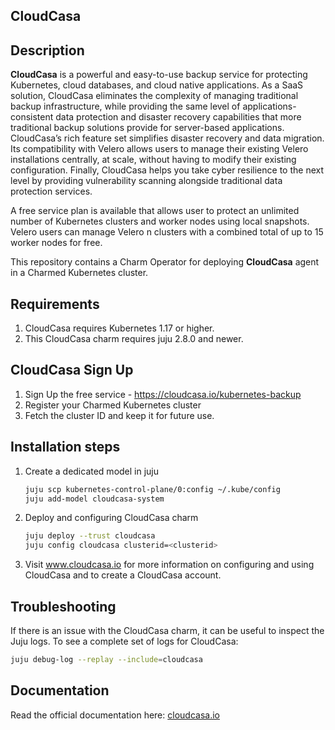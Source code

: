 ## CloudCasa

## Description

**CloudCasa** is a powerful and easy-to-use backup service for protecting Kubernetes, cloud databases, and cloud native applications. As a SaaS solution, CloudCasa eliminates the complexity of managing traditional backup infrastructure, while providing the same level of applications-consistent data protection and disaster recovery capabilities that more traditional backup solutions provide for server-based applications. CloudCasa’s rich feature set simplifies disaster recovery and data migration. Its compatibility with Velero allows users to manage their existing Velero installations centrally, at scale, without having to modify their existing configuration. Finally, CloudCasa helps you take cyber resilience to the next level by providing vulnerability scanning alongside traditional data protection services.

A free service plan is available that allows user to protect an unlimited number of Kubernetes clusters and worker nodes using local snapshots. Velero users can manage Velero n clusters with a combined total of up to 15 worker nodes for free.

This repository contains a Charm Operator for deploying **CloudCasa** agent in a Charmed Kubernetes cluster.

## Requirements
1. CloudCasa requires Kubernetes 1.17 or higher. 
2. This CloudCasa charm requires juju 2.8.0 and newer.

## CloudCasa Sign Up

1. Sign Up the free service - https://cloudcasa.io/kubernetes-backup 
2. Register your Charmed Kubernetes cluster
3. Fetch the cluster ID and keep it for future use.

## Installation steps

1. Create a dedicated model in juju
    ```bash
    juju scp kubernetes-control-plane/0:config ~/.kube/config
    juju add-model cloudcasa-system
    ```
2. Deploy and configuring CloudCasa charm
    ```bash
    juju deploy --trust cloudcasa
    juju config cloudcasa clusterid=<clusterid>
      ```
3. Visit www.cloudcasa.io for more information on configuring and using CloudCasa and to create a CloudCasa account.

## Troubleshooting
If there is an issue with the CloudCasa charm, it can be useful to inspect the Juju logs. To see a complete set of logs for CloudCasa: 
  ```bash
  juju debug-log --replay --include=cloudcasa
  ```

## Documentation

Read the official documentation here: [cloudcasa.io](https://cloudcasa.io)
